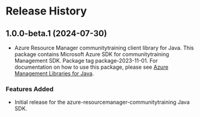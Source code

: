 # Release History

## 1.0.0-beta.1 (2024-07-30)

- Azure Resource Manager communitytraining client library for Java. This package contains Microsoft Azure SDK for communitytraining Management SDK.  Package tag package-2023-11-01. For documentation on how to use this package, please see [Azure Management Libraries for Java](https://aka.ms/azsdk/java/mgmt).
### Features Added

- Initial release for the azure-resourcemanager-communitytraining Java SDK.
